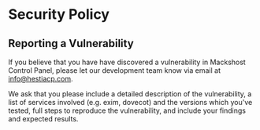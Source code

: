 # Security Policy

## Reporting a Vulnerability

If you believe that you have have discovered a vulnerability in Mackshost Control Panel,
please let our development team know via email at info@hestiacp.com. 

We ask that you please include a detailed description of the vulnerability,
a list of services involved (e.g. exim, dovecot) and the versions which you've tested,
full steps to reproduce the vulnerability, and include your findings and expected results.
